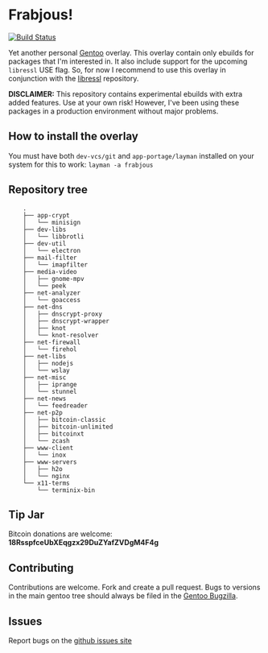 # Frabjous!

[![Build Status](https://travis-ci.org/csmk/frabjous.svg?branch=master)](https://travis-ci.org/csmk/frabjous)

Yet another personal [Gentoo](https://gentoo.org/) overlay. This overlay contain only ebuilds for packages that I'm interested in. It also include support for the upcoming `libressl` USE flag. So, for now I recommend to use this overlay in conjunction with the [libressl](https://github.com/gentoo/libressl) repository.

**DISCLAIMER:** This repository contains experimental ebuilds with extra added features. Use at your own risk! However, I've been using these packages in a production environment without major problems.

## How to install the overlay
You must have both `dev-vcs/git` and `app-portage/layman` installed on your system for this to work: `layman -a frabjous`

## Repository tree
```
    .
    ├── app-crypt
    │   └── minisign
    ├── dev-libs
    │   └── libbrotli
    ├── dev-util
    │   └── electron
    ├── mail-filter
    │   └── imapfilter
    ├── media-video
    │   ├── gnome-mpv
    │   └── peek
    ├── net-analyzer
    │   └── goaccess
    ├── net-dns
    │   ├── dnscrypt-proxy
    │   ├── dnscrypt-wrapper
    │   ├── knot
    │   └── knot-resolver
    ├── net-firewall
    │   └── firehol
    ├── net-libs
    │   ├── nodejs
    │   └── wslay
    ├── net-misc
    │   ├── iprange
    │   └── stunnel
    ├── net-news
    │   └── feedreader
    ├── net-p2p
    │   ├── bitcoin-classic
    │   ├── bitcoin-unlimited
    │   ├── bitcoinxt
    │   └── zcash
    ├── www-client
    │   └── inox
    ├── www-servers
    │   ├── h2o
    │   └── nginx
    └── x11-terms
        └── terminix-bin

```

## Tip Jar
Bitcoin donations are welcome: **18RsspfceUbXEqgzx29DuZYafZVDgM4F4g**

## Contributing
Contributions are welcome. Fork and create a pull request. Bugs to versions in the main gentoo tree should always be filed in the [Gentoo Bugzilla](https://bugs.gentoo.org/).

## Issues
Report bugs on the [github issues site](https://github.com/csmk/frabjous/issues)
